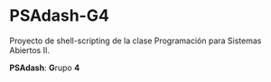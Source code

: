 # PSAdash-G4
Proyecto de shell-scripting de la clase Programación para Sistemas Abiertos II.

**PSAdash**: **G**rupo **4**
